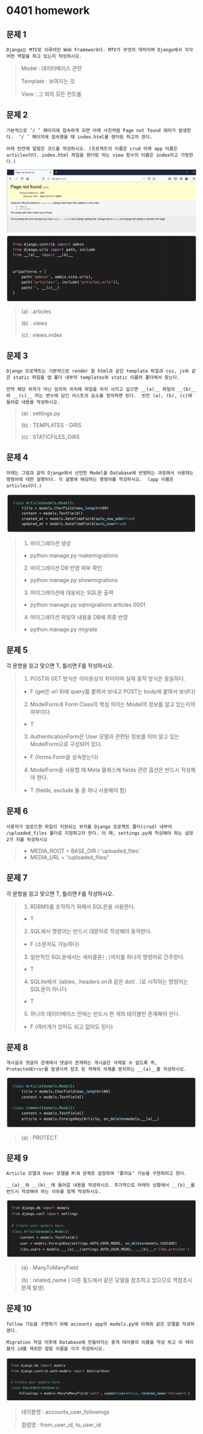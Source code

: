 # 0401 homework

## 문제 1

`Django는 MTV로 이루어진 Web Framework다. MTV가 무엇의 약자이며 Django에서 각각 어떤 역할을 하고 있는지 작성하시오.`

> Model : 데이터베이스 관련
>
> Template : 보여지는 것
>
> View : 그 외의 모든 컨트롤





## 문제 2

`기본적으로 ‘/ ’ 페이지에 접속하게 되면 아래 사진처럼 Page not found 에러가 발생한다.  ‘/ ’ 페이지에 접속했을 때 index.html를 렌더링 하고자 한다. `

`아래 빈칸에 알맞은 코드를 작성하시오. (프로젝트의 이름은 crud 이며 app 이름은 articles이다. index.html 파일을 렌더링 하는 view 함수의 이름은 index라고 가정한다.)`

![image-20210401143831572](0401_hw.assets/image-20210401143831572.png)



> (a) : articles
>
> (b) : views
>
> (c) : views.index





## 문제 3

`Django 프로젝트는 기본적으로 render 할 html과 같은 template 파일과 css, js와 같은 static 파일을 앱 폴더 내부의 templates와 static 이름의 폴더에서 찾는다.  `

 `만약 해당 위치가 아닌 임의의 위치에 파일을 위치 시키고 싶으면 __(a)__ 파일의 __(b)__ 와 __(c)__ 라는 변수에 담긴 리스트의 요소를 정의하면 된다.  빈칸 (a), (b), (c)에 들어갈 내용을 작성하시오. `



> (a) : settings.py
>
> (b) : TEMPLATES  -  DIRS
>
> (c) : STATICFILES_DIRS





## 문제 4

`아래는 그림과 같이 Django에서 선언한 Model을 Database에 반영하는 과정에서 사용하는 명령어에 대한 설명이다. 각 설명에 해당하는 명령어를 작성하시오.  (app 이름은 articles이다.)`

![image-20210401144031882](0401_hw.assets/image-20210401144031882.png)

> 1) 마이그레이션 생성 
>
> - python manage.py makemigrations
>
> 2) 마이그레이션 DB 반영 여부 확인 
>
> - python manage.py showmigrations
>
> 3) 마이그레이션에 대응되는 SQL문 출력 
>
> - python manage.py sqlmigrations articles 0001
>
> 4) 마이그레이션 파일의 내용을 DB에 최종 반영
>
> - python manage.py migrate





## 문제 5

각 문항을 읽고 맞으면 T, 틀리면 F를 작성하시오.  

> 1) POST와 GET 방식은 의미론상의 차이이며 실제 동작 방식은 동일하다. 
>
> - F (get은 url 뒤에 query를 붙여서 보내고 POST는 body에 붙여서 보낸다)
>
> 2) ModelForm과 Form Class의 핵심 차이는 Model의 정보를 알고 있는지의 여부이다. 
>
> - T
>
> 3) AuthenticationForm은 User 모델과 관련된 정보를 이미 알고 있는 ModelForm으로 구성되어 있다. 
>
> - F (forms.Form을 상속받는다)
>
> 4) ModelForm을 사용할 때 Meta 클래스에 fields 관련 옵션은 반드시 작성해야 한다.
>
> - T (fields, exclude 둘 중 하나 사용해야 함)





## 문제 6

`사용자가 업로드한 파일이 저장되는 위치를 Django 프로젝트 폴더(crud) 내부의 /uploaded_files 폴더로 지정하고자 한다. 이 때, settings.py에 작성해야 하는 설정 2가 지를 작성하시오`



> - MEDIA_ROOT = BASE_DIR / 'uploaded_files'
> - MEDIA_URL = '/uploaded_files/'





## 문제 7

각 문항을 읽고 맞으면 T, 틀리면 F를 작성하시오.  

> 1) RDBMS를 조작하기 위해서 SQL문을 사용한다. 
>
> - T
>
> 2) SQL에서 명령어는 반드시 대문자로 작성해야 동작한다.  
>
> - F (소문자도 가능하다)
>
> 3) 일반적인 SQL문에서는 세미콜론( ; )까지를 하나의 명령어로 간주한다. 
>
> - T
>
> 4) SQLite에서 .tables, .headers on과 같은 dot( . )로 시작하는 명령어는 SQL문이 아니다.  
>
> - T
>
> 5) 하나의 데이터베이스 안에는 반드시 한 개의 테이블만 존재해야 한다.
>
> - F (여러개가 있어도 되고 없어도 된다)





## 문제 8

`게시글과 댓글의 관계에서 댓글이 존재하는 게시글은 삭제할 수 없도록 즉, ProtectedError를 발생시켜 참조 된 객체의 삭제를 방지하는 __(a)__를 작성하시오.`

![image-20210401144557772](0401_hw.assets/image-20210401144557772.png)

> (a) : PROTECT





## 문제 9

`Article 모델과 User 모델을 M:N 관계로 설정하여 ‘좋아요’ 기능을 구현하려고 한다. `

`__(a)__와 __(b)__에 들어갈 내용을 작성하시오. 추가적으로 아래의 상황에서 __(b)__를 반드시 작성해야 하는 이유를 함께 작성하시오.`

![image-20210401144643576](0401_hw.assets/image-20210401144643576.png)



> (a) : ManyToManyField
>
> (b) : related_name  ( 다른 필드에서 같은 모델을 참조하고 있으므로 역참조시 문제 발생)





## 문제 10

`follow 기능을 구현하기 위해 accounts app의 models.py에 아래와 같은 모델을 작성하였다. `

`Migration 작업 이후에 Database에 만들어지는 중개 테이블의 이름을 작성 하고 이 테이블의 id를 제외한 컬럼 이름을 각각 작성하시오.`

![image-20210401144728753](0401_hw.assets/image-20210401144728753.png)

> 테이블명 : accounts_user_followings
>
> 컬럼명 : from_user_id, to_user_id















